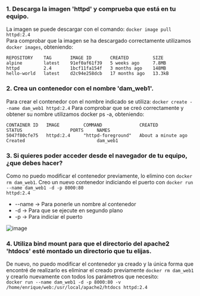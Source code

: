 ### 1. Descarga la imagen 'httpd' y comprueba que está en tu equipo.

La imagen se puede descargar con el comando: <code>docker image pull httpd:2.4</code>  
Para comprobar que la imagen se ha descargado correctamente utilizamos <code>docker images</code>, obteniendo:  
~~~
REPOSITORY    TAG       IMAGE ID       CREATED         SIZE
alpine        latest    91ef0af61f39   5 weeks ago     7.8MB
httpd         2.4       1bcf11fa154f   3 months ago    148MB
hello-world   latest    d2c94e258dcb   17 months ago   13.3kB
~~~

### 2. Crea un contenedor con el nombre 'dam_web1'.

Para crear el contenedor con el nombre indicado se utiliza: <code>docker create --name dam_web1 httpd:2.4</code>
Para comprobar que se creó correctamente y obtener su nombre utilizamos docker ps -a, obteniendo:  
~~~
CONTAINER ID   IMAGE         COMMAND              CREATED              STATUS                  PORTS     NAMES
5047f80cfe75   httpd:2.4     "httpd-foreground"   About a minute ago   Created                           dam_web1
~~~

### 3. Si quieres poder acceder desde el navegador de tu equipo, ¿que debes hacer?

Como no puedo modificar el contenedor previamente, lo elimino con <code>docker rm dam_web1</code>.
Creo un nuevo contenedor indiciando el puerto con <code>docker run --name dam_web1 -d -p 8000:80 httpd:2.4</code>
- --name -> Para ponerle un nombre al contenedor
- -d -> Para que se ejecute en segundo plano
- -p -> Para indiciar el puerto

![image](https://github.com/user-attachments/assets/db08b0fa-5540-4722-9343-87849dca4c78)


### 4. Utiliza bind mount para que el directorio del apache2 'htdocs' esté montado un directorio que tu elijas.

De nuevo, no puedo modificar el contenedor ya creado y la única forma que encontré de realizarlo es eliminar el creado previamente <code>docker rm dam_web1</code> y crearlo nuevamente con todos los parámetros que necesito:    
<code>docker run --name dam_web1 -d -p 8000:80 -v /home/enrique/web:/usr/local/apache2/htdocs httpd:2.4</code>
